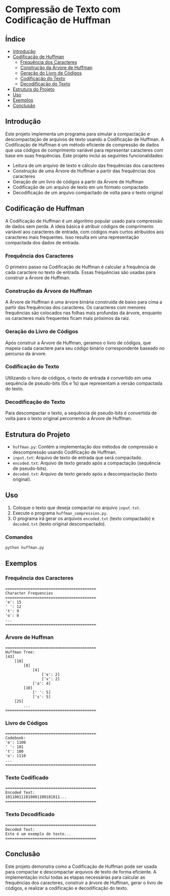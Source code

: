 
# Compressão de Texto com Codificação de Huffman

## Índice
- [Introdução](#introdução)
- [Codificação de Huffman](#codificação-de-huffman)
  - [Frequência dos Caracteres](#frequência-dos-caracteres)
  - [Construção da Árvore de Huffman](#construção-da-árvore-de-huffman)
  - [Geração do Livro de Códigos](#geração-do-livro-de-códigos)
  - [Codificação do Texto](#codificação-do-texto)
  - [Decodificação do Texto](#decodificação-do-texto)
- [Estrutura do Projeto](#estrutura-do-projeto)
- [Uso](#uso)
- [Exemplos](#exemplos)
- [Conclusão](#conclusão)

## Introdução
Este projeto implementa um programa para simular a compactação e descompactação de arquivos de texto usando a Codificação de Huffman. A Codificação de Huffman é um método eficiente de compressão de dados que usa códigos de comprimento variável para representar caracteres com base em suas frequências. Este projeto inclui as seguintes funcionalidades:
- Leitura de um arquivo de texto e cálculo das frequências dos caracteres
- Construção de uma Árvore de Huffman a partir das frequências dos caracteres
- Geração de um livro de códigos a partir da Árvore de Huffman
- Codificação de um arquivo de texto em um formato compactado
- Decodificação de um arquivo compactado de volta para o texto original

## Codificação de Huffman
A Codificação de Huffman é um algoritmo popular usado para compressão de dados sem perda. A ideia básica é atribuir códigos de comprimento variável aos caracteres de entrada, com códigos mais curtos atribuídos aos caracteres mais frequentes. Isso resulta em uma representação compactada dos dados de entrada.

### Frequência dos Caracteres
O primeiro passo na Codificação de Huffman é calcular a frequência de cada caractere no texto de entrada. Essas frequências são usadas para construir a Árvore de Huffman.

### Construção da Árvore de Huffman
A Árvore de Huffman é uma árvore binária construída de baixo para cima a partir das frequências dos caracteres. Os caracteres com menores frequências são colocados nas folhas mais profundas da árvore, enquanto os caracteres mais frequentes ficam mais próximos da raiz.

### Geração do Livro de Códigos
Após construir a Árvore de Huffman, geramos o livro de códigos, que mapeia cada caractere para seu código binário correspondente baseado no percurso da árvore.

### Codificação do Texto
Utilizando o livro de códigos, o texto de entrada é convertido em uma sequência de pseudo-bits (0s e 1s) que representam a versão compactada do texto.

### Decodificação do Texto
Para descompactar o texto, a sequência de pseudo-bits é convertida de volta para o texto original percorrendo a Árvore de Huffman.

## Estrutura do Projeto
- `huffman.py`: Contém a implementação dos métodos de compressão e descompressão usando Codificação de Huffman.
- `input.txt`: Arquivo de texto de entrada que será compactado.
- `encoded.txt`: Arquivo de texto gerado após a compactação (sequência de pseudo-bits).
- `decoded.txt`: Arquivo de texto gerado após a descompactação (texto original).

## Uso
1. Coloque o texto que deseja compactar no arquivo `input.txt`.
2. Execute o programa `huffman_compression.py`.
3. O programa irá gerar os arquivos `encoded.txt` (texto compactado) e `decoded.txt` (texto original descompactado).

### Comandos
```sh
python huffman.py
```

## Exemplos
### Frequência dos Caracteres
```
========================================
Character Frequencies
========================================
'e': 15
' ': 12
't': 9
'o': 8
...
========================================
```

### Árvore de Huffman
```
========================================
Huffman Tree:
[43]
    [18]
        [8]
            [4]
                ['e': 2]
                ['x': 2]
            ['a': 4]
        [10]
            [' ': 5]
            ['s': 5]
    [25]
        ...
========================================
```

### Livro de Códigos
```
========================================
Codebook:
'e': 1100
' ': 101
't': 100
'o': 1110
...
========================================
```

### Texto Codificado
```
========================================
Encoded Text:
101100111010001100101011...
========================================
```

### Texto Decodificado
```
========================================
Decoded Text:
Este é um exemplo de texto...
========================================
```

## Conclusão
Este projeto demonstra como a Codificação de Huffman pode ser usada para compactar e descompactar arquivos de texto de forma eficiente. A implementação inclui todas as etapas necessárias para calcular as frequências dos caracteres, construir a árvore de Huffman, gerar o livro de códigos, e realizar a codificação e decodificação do texto.

